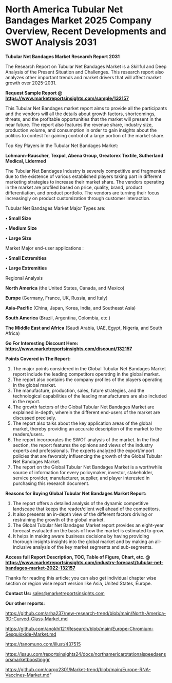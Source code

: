 # North America Tubular Net Bandages Market 2025 Company Overview, Recent Developments and SWOT Analysis 2031

<strong>Tubular Net Bandages Market Research Report 2031</strong>

The Research Report on Tubular Net Bandages Market is a Skillful and Deep Analysis of the Present Situation and Challenges. This research report also analyzes other important trends and market drivers that will affect market growth over 2025-2031.

<strong>Request Sample Report @ <a href=https://www.marketreportsinsights.com/sample/132157>https://www.marketreportsinsights.com/sample/132157</a></strong>

This Tubular Net Bandages market report aims to provide all the participants and the vendors will all the details about growth factors, shortcomings, threats, and the profitable opportunities that the market will present in the near future. The report also features the revenue share, industry size, production volume, and consumption in order to gain insights about the politics to contest for gaining control of a large portion of the market share.

Top Key Players in the Tubular Net Bandages Market:

<strong>Lohmann-Rauscher, Texpol, Abena Group, Greatorex Textile, Sutherland Medical, Lidermed</strong>

The Tubular Net Bandages Industry is severely competitive and fragmented due to the existence of various established players taking part in different marketing strategies to increase their market share. The vendors operating in the market are profiled based on price, quality, brand, product differentiation, and product portfolio. The vendors are turning their focus increasingly on product customization through customer interaction.

Tubular Net Bandages Market Major Types are:

<strong>• Small Size

• Medium Size

• Large Size</strong>

Market Major end-user applications :

<strong>• Small Extremities

• Large Extremities</strong>

Regional Analysis

</u><strong><b>North America</b></strong> (the United States, Canada, and Mexico)

<strong><b>Europe </b></strong>(Germany, France, UK, Russia, and Italy)

<strong><b>Asia-Pacific</b></strong> (China, Japan, Korea, India, and Southeast Asia)

<strong><b>South America</b></strong> (Brazil, Argentina, Colombia, etc.)

<strong><b>The Middle East and Africa</b></strong> (Saudi Arabia, UAE, Egypt, Nigeria, and South Africa)

<strong>Go For Interesting Discount Here: <a href=https://www.marketreportsinsights.com/discount/132157>https://www.marketreportsinsights.com/discount/132157</a></strong>

<strong>Points Covered in The Report:</strong>
<ol>
  <li>The major points considered in the Global Tubular Net Bandages Market report include the leading competitors operating in the global market.</li>
  <li>The report also contains the company profiles of the players operating in the global market.</li>
  <li>The manufacture, production, sales, future strategies, and the technological capabilities of the leading manufacturers are also included in the report.</li>
  <li>The growth factors of the Global Tubular Net Bandages Market are explained in-depth, wherein the different end-users of the market are discussed precisely.</li>
  <li>The report also talks about the key application areas of the global market, thereby providing an accurate description of the market to the readers/users.</li>
  <li>The report incorporates the SWOT analysis of the market. In the final section, the report features the opinions and views of the industry experts and professionals. The experts analyzed the export/import policies that are favorably influencing the growth of the Global Tubular Net Bandages Market.</li>
  <li>The report on the Global Tubular Net Bandages Market is a worthwhile source of information for every policymaker, investor, stakeholder, service provider, manufacturer, supplier, and player interested in purchasing this research document.</li>
</ol>
<strong>Reasons for Buying Global Tubular Net Bandages Market Report:</strong>

<ol>
  <li>The report offers a detailed analysis of the dynamic competitive landscape that keeps the reader/client well ahead of the competitors.</li>
  <li>It also presents an in-depth view of the different factors driving or restraining the growth of the global market.</li>
  <li>The Global Tubular Net Bandages Market report provides an eight-year forecast evaluated on the basis of how the market is estimated to grow.</li>
  <li>It helps in making aware business decisions by having providing thorough insights insights into the global market and by making an all-inclusive analysis of the key market segments and sub-segments.</li>
</ol>
<strong>Access full Report Description, TOC, Table of Figure, Chart, etc. @ <a href=https://www.marketreportsinsights.com/industry-forecast/tubular-net-bandages-market-2022-132157>https://www.marketreportsinsights.com/industry-forecast/tubular-net-bandages-market-2022-132157</a></strong>


Thanks for reading this article; you can also get individual chapter wise section or region wise report version like Asia, United States, Europe.

<strong>Contact Us:</strong>
sales@marketreportsinsights.com

<strong>Our other reports:</strong>

<a href=https://github.com/arha237/new-research-trend/blob/main/North-America-3D-Curved-Glass-Market.md>https://github.com/arha237/new-research-trend/blob/main/North-America-3D-Curved-Glass-Market.md</a>

<a href=https://github.com/anokhi121/Research/blob/main/Europe-Chromium-Sesquioxide-Market.md>https://github.com/anokhi121/Research/blob/main/Europe-Chromium-Sesquioxide-Market.md</a>

<a href=https://tanomuno.com/illust/437515>https://tanomuno.com/illust/437515</a>

<a href=https://issuu.com/reportsinsights24/docs/northamericarotationalspeedsensorsmarketboostinggr>https://issuu.com/reportsinsights24/docs/northamericarotationalspeedsensorsmarketboostinggr</a>

<a href=https://github.com/cargo2301/Market-trend/blob/main/Europe-RNA-Vaccines-Market.md>https://github.com/cargo2301/Market-trend/blob/main/Europe-RNA-Vaccines-Market.md</a>"
